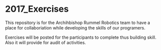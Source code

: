 # 2017_Exercises
This repository is for the Archihbishop Rummel Robotics team to have a place for collaboriation while developing the skills of our programers. 

Exercises will be posted for the participants to complete thus building skill. Also it will provide for audit of activities. 
